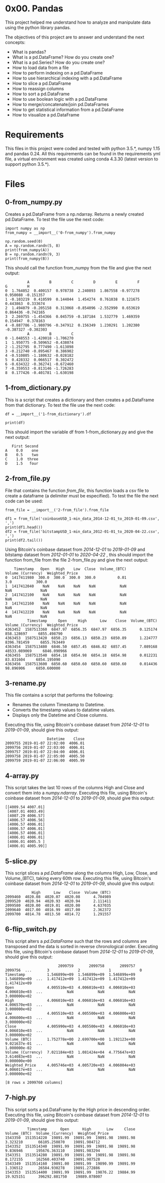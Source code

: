 # 0x00. Pandas

This project helped me understand how to analyze and manipulate data using the python library pandas.

The objectives of this project are to answer and understand the next concepts:

- What is pandas?
- What is a pd.DataFrame? How do you create one?
- What is a pd.Series? How do you create one?
- How to load data from a file
- How to perform indexing on a pd.DataFrame
- How to use hierarchical indexing with a pd.DataFrame
- How to slice a pd.DataFrame
- How to reassign columns
- How to sort a pd.DataFrame
- How to use boolean logic with a pd.DataFrame
- How to merge/concatenate/join pd.DataFrames
- How to get statistical information from a pd.DataFrame
- How to visualize a pd.DataFrame

# Requirements

This files in this project were coded and tested with python 3.5.\*, numpy 1.15 and pandas 0.24. All this requirements can be found in the requirements yml file, a virtual environment was created using conda 4.3.30 (latest version to support python 3.5.\*).

# Files

## 0-from_numpy.py

Creates a pd.DataFrame from a np.ndarray. Returns a newly created pd.DataFrame. To test the file use the next code:

```
import numpy as np
from_numpy = __import__('0-from_numpy').from_numpy

np.random.seed(0)
A = np.random.randn(5, 8)
print(from_numpy(A))
B = np.random.randn(9, 3)
print(from_numpy(B))
```

This should call the function from_numpy from the file and give the next output:

```
          A         B         C         D         E         F         G         H
0  1.764052  0.400157  0.978738  2.240893  1.867558 -0.977278  0.950088 -0.151357
1 -0.103219  0.410599  0.144044  1.454274  0.761038  0.121675  0.443863  0.333674
2  1.494079 -0.205158  0.313068 -0.854096 -2.552990  0.653619  0.864436 -0.742165
3  2.269755 -1.454366  0.045759 -0.187184  1.532779  1.469359  0.154947  0.378163
4 -0.887786 -1.980796 -0.347912  0.156349  1.230291  1.202380 -0.387327 -0.302303
          A         B         C
0 -1.048553 -1.420018 -1.706270
1  1.950775 -0.509652 -0.438074
2 -1.252795  0.777490 -1.613898
3 -0.212740 -0.895467  0.386902
4 -0.510805 -1.180632 -0.028182
5  0.428332  0.066517  0.302472
6 -0.634322 -0.362741 -0.672460
7 -0.359553 -0.813146 -1.726283
8  0.177426 -0.401781 -1.630198
```

## 1-from_dictionary.py

This is a script that creates a dictionary and then creates a pd.DataFrame from that
dictionary. To test the file use the next code:

```
df = __import__('1-from_dictionary').df

print(df)
```

This should import the variable df from 1-from_dictionary.py and give the next output:

```
   First Second
A    0.0    one
B    0.5    two
C    1.0  three
D    1.5   four
```

## 2-from_file.py

File that contains the function _from_file_, this function loads a csv file to create a dataframe (a delimiter must be especified). To test the file the next code can be used:

```
from_file = __import__('2-from_file').from_file

df1 = from_file('coinbaseUSD_1-min_data_2014-12-01_to_2019-01-09.csv', ',')
print(df1.head())
df2 = from_file('bitstampUSD_1-min_data_2012-01-01_to_2020-04-22.csv', ',')
print(df2.tail())
```

Using Bitcoin's coinbase dataset from _2014-12-01_ to _2019-01-09_ and bitstamp dataset from _2012-01-01_ to _2020-04-22_ , this should import the function from_file from the file 2-from_file.py and give the next output:

```
    Timestamp   Open   High    Low  Close  Volume_(BTC)  Volume_(Currency)  Weighted_Price
0  1417411980  300.0  300.0  300.0  300.0          0.01                3.0           300.0
1  1417412040    NaN    NaN    NaN    NaN           NaN                NaN             NaN
2  1417412100    NaN    NaN    NaN    NaN           NaN                NaN             NaN
3  1417412160    NaN    NaN    NaN    NaN           NaN                NaN             NaN
4  1417412220    NaN    NaN    NaN    NaN           NaN                NaN             NaN
          Timestamp     Open     High      Low    Close  Volume_(BTC)  Volume_(Currency)  Weighted_Price
4363452  1587513360  6847.97  6856.35  6847.97  6856.35      0.125174         858.128697     6855.498790
4363453  1587513420  6850.23  6856.13  6850.23  6850.89      1.224777        8396.781459     6855.763449
4363454  1587513480  6846.50  6857.45  6846.02  6857.45      7.089168       48533.089069     6846.090966
4363455  1587513540  6854.18  6854.98  6854.18  6854.98      0.012231          83.831604     6854.195090
4363456  1587513600  6850.60  6850.60  6850.60  6850.60      0.014436          98.896906     6850.600000
```

## 3-rename.py

This file contains a script that performs the following:

- Renames the column Timestamp to Datetime.
- Converts the timestamp values to datatime values.
- Displays only the Datetime and Close columns.

Executing this file, using Bitcoin's coinbase dataset from _2014-12-01_ to _2019-01-09_, should give this output:

```
                   Datetime    Close
2099755 2019-01-07 22:02:00  4006.01
2099756 2019-01-07 22:03:00  4006.01
2099757 2019-01-07 22:04:00  4006.01
2099758 2019-01-07 22:05:00  4005.50
2099759 2019-01-07 22:06:00  4005.99
```

## 4-array.py

This script takes the last 10 rows of the columns High and Close and convert them into a _numpy.ndarray_. Executing this file, using Bitcoin's coinbase dataset from _2014-12-01_ to _2019-01-09_, should give this output:

```
[[4009.54 4007.01]
 [4007.01 4003.49]
 [4007.29 4006.57]
 [4006.57 4006.56]
 [4006.57 4006.01]
 [4006.57 4006.01]
 [4006.57 4006.01]
 [4006.01 4006.01]
 [4006.01 4005.5 ]
 [4006.01 4005.99]]
```

## 5-slice.py

This script slices a _pd.DataFrame_ along the columns High, Low, Close, and Volume\_(BTC), taking every 60th row. Executing this file, using Bitcoin's coinbase dataset from _2014-12-01_ to _2019-01-09_, should give this output:

```
            High      Low    Close  Volume_(BTC)
2099460  4020.08  4020.07  4020.08      4.704989
2099520  4020.94  4020.93  4020.94      2.111411
2099580  4020.00  4019.01  4020.00      4.637035
2099640  4017.00  4016.99  4017.00      2.362372
2099700  4014.78  4013.50  4014.72      1.291557
```

## 6-flip_switch.py

This script alters a _pd.DataFrame_ such that the rows and columns are transposed and the data is sorted in reverse chronological order. Executing this file, using Bitcoin's coinbase dataset from _2014-12-01_ to _2019-01-09_, should give this output:

```
                        2099759       2099758       2099757       2099756  ...       3             2             1             0
Timestamp          1.546899e+09  1.546899e+09  1.546899e+09  1.546899e+09  ...  1.417412e+09  1.417412e+09  1.417412e+09  1.417412e+09
Open               4.005510e+03  4.006010e+03  4.006010e+03  4.006010e+03  ...           NaN           NaN           NaN  3.000000e+02
High               4.006010e+03  4.006010e+03  4.006010e+03  4.006570e+03  ...           NaN           NaN           NaN  3.000000e+02
Low                4.005510e+03  4.005500e+03  4.006000e+03  4.006000e+03  ...           NaN           NaN           NaN  3.000000e+02
Close              4.005990e+03  4.005500e+03  4.006010e+03  4.006010e+03  ...           NaN           NaN           NaN  3.000000e+02
Volume_(BTC)       1.752778e+00  2.699700e+00  1.192123e+00  9.021637e-01  ...           NaN           NaN           NaN  1.000000e-02
Volume_(Currency)  7.021184e+03  1.081424e+04  4.775647e+03  3.614083e+03  ...           NaN           NaN           NaN  3.000000e+00
Weighted_Price     4.005746e+03  4.005720e+03  4.006004e+03  4.006017e+03  ...           NaN           NaN           NaN  3.000000e+02

[8 rows x 2099760 columns]
```

## 7-high.py

This script sorts a pd.DataFrame by the High price in descending order. Executing this file, using Bitcoin's coinbase dataset from _2014-12-01_ to _2019-01-09_, should give this output:

```
          Timestamp      Open      High       Low     Close  Volume_(BTC)  Volume_(Currency)  Weighted_Price
1543350  1513514220  19891.99  19891.99  19891.98  19891.98      3.323210       66105.250870    19891.984712
1543352  1513514340  19891.99  19891.99  19891.98  19891.98      9.836946      195676.363110    19891.983294
1543351  1513514280  19891.99  19891.99  19891.98  19891.98      8.172155      162560.403740    19891.987528
1543349  1513514160  19891.00  19891.99  19890.99  19891.99      1.336512       26584.930278    19891.272886
1543353  1513514400  19891.99  19891.99  19876.22  19884.99     19.925151      396292.881750    19889.078007
```
